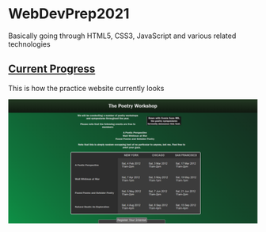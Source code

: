 # WebDevPrep2021

Basically going through HTML5, CSS3, JavaScript and various related technologies

## [Current Progress](#current-progress)

This is how the practice website currently looks

![this is our website](/images/The%20Poetry%20Workshop.PNG)
